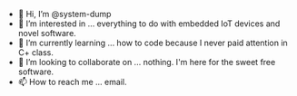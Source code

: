 - 👋 Hi, I’m @system-dump
- 👀 I’m interested in ... everything to do with embedded IoT devices and novel software.
- 🌱 I’m currently learning ... how to code because I never paid attention in C+ class.
- 💞️ I’m looking to collaborate on ... nothing. I'm here for the sweet free software.
- 📫 How to reach me ... email.

<!---
system-dump/system-dump is a ✨ special ✨ repository because its `README.md` (this file) appears on your GitHub profile.
You can click the Preview link to take a look at your changes.
--->
